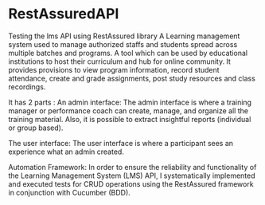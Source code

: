 # RestAssuredAPI
Testing the lms API using RestAssured library
A Learning management system used to manage authorized staffs and students spread across multiple batches and programs.
A tool which can be used by educational institutions to host their curriculum and hub for online community. 
It provides provisions to view program information, record student attendance, create and grade assignments, post study resources and class recordings.

It has 2 parts :
An admin interface: The admin interface is where a training manager or performance coach can create, manage, and organize all the training material. 
Also, it is possible to extract insightful reports (individual or group based).

The user interface: The user interface is where a participant sees an experience what an admin created.

Automation Framework: In order to ensure the reliability and functionality of the Learning Management System (LMS) API, 
I systematically implemented and executed tests for CRUD operations using the RestAssured framework in conjunction with Cucumber (BDD).
